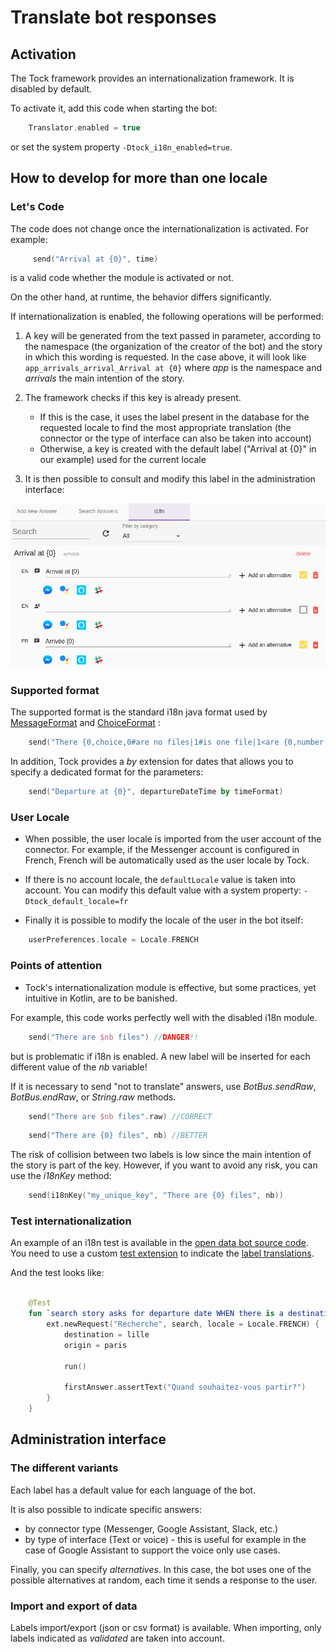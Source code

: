 # Translate bot responses

## Activation

The Tock framework provides an internationalization framework.
It is disabled by default.

To activate it, add this code when starting the bot:

```kotlin
    Translator.enabled = true
```

or set the system property ```-Dtock_i18n_enabled=true```.

## How to develop for more than one locale

### Let's Code

The code does not change once the internationalization is activated. For example: 

```kotlin
     send("Arrival at {0}", time)
```
is a valid code whether the module is activated or not.

On the other hand, at runtime, the behavior differs significantly.

If internationalization is enabled, the following operations will be performed:

1. A key will be generated from the text passed in parameter, according to the namespace (the organization of the creator of the bot)
 and the story in which this wording is requested. In the case above, it will look like ```app_arrivals_arrival_Arrival at {0}``` where *app* is the namespace and
*arrivals* the main intention of the story.

2. The framework checks if this key is already present.
    * If this is the case, it uses the label present in the database for the requested locale to find the most appropriate translation (the connector or the type of interface can also be taken into account)
    * Otherwise, a key is created with the default label ("Arrival at {0}" in our example) used for the current locale
  
3. It is then possible to consult and modify this label in the administration interface:

![Internationalization](img/i18n.png "Internationalization")

### Supported format

The supported format is the standard i18n java format used by [MessageFormat](https://docs.oracle.com/javase/10/docs/api/java/text/MessageFormat.html)
and [ChoiceFormat](https://docs.oracle.com/javase/10/docs/api/java/text/ChoiceFormat.html) :

```kotlin
    send("There {0,choice,0#are no files|1#is one file|1<are {0,number,integer} files}.", 2)  
```

In addition, Tock provides a *by* extension for dates that allows you to specify a dedicated format for the parameters:

```kotlin
    send("Departure at {0}", departureDateTime by timeFormat) 
``` 

### User Locale

* When possible, the user locale is imported from the user account of the connector. For example, if the Messenger account is configured in French, French will be automatically
used as the user locale by Tock.

* If there is no account locale, the ```defaultLocale``` value is taken into account.
You can modify this default value with a system property: ```-Dtock_default_locale=fr```
  
* Finally it is possible to modify the locale of the user in the bot itself:

```kotlin
    userPreferences.locale = Locale.FRENCH
```  

### Points of attention

* Tock's internationalization module is effective, but some practices, yet intuitive in Kotlin,
are to be banished.

For example, this code works perfectly well with the disabled i18n module.

```kotlin
    send("There are $nb files") //DANGER!! 
```

but is problematic if i18n is enabled. A new label will be inserted for each different value of the *nb* variable!
 

If it is necessary to send "not to translate" answers, use
*BotBus.sendRaw*, *BotBus.endRaw*, or *String.raw* methods. 

```kotlin
    send("There are $nb files".raw) //CORRECT 
```

```kotlin
    send("There are {0} files", nb) //BETTER 
```      

The risk of collision between two labels is low since the main intention of the story is part of the key.
However, if you want to avoid any risk, you can use the *i18nKey* method:    
    
```kotlin
    send(i18nKey("my_unique_key", "There are {0} files", nb)) 
```  

### Test internationalization

An example of an i18n test is available in the
[open data bot source code](https://github.com/theopenconversationkit/tock-bot-open-data/tree/master/src/test/kotlin/ai.tock/bot/open/data/rule).
You need to use a custom [test extension](https://github.com/theopenconversationkit/tock-bot-open-data/blob/master/src/test/kotlin/ai.tock/bot/open/data/rule/OpenDataJUnitExtension.kt)
to indicate the [label translations](https://github.com/theopenconversationkit/tock-bot-open-data/blob/master/src/test/kotlin/ai.tock/bot/open/data/rule/TranslatorEngineMock.kt).

And the test looks like:
 
```kotlin

    @Test
    fun `search story asks for departure date WHEN there is a destination and an origin but no departure date in context`() {
        ext.newRequest("Recherche", search, locale = Locale.FRENCH) {
            destination = lille
            origin = paris

            run()

            firstAnswer.assertText("Quand souhaitez-vous partir?")
        }
    }
``` 

## Administration interface

### The different variants

Each label has a default value for each language of the bot.

It is also possible to indicate specific answers:

- by connector type (Messenger, Google Assistant, Slack, etc.)
- by type of interface (Text or voice) - this is useful for example in the case of Google Assistant to support
 the voice only use cases.
 
Finally, you can specify *alternatives*.
In this case, the bot uses one of the possible alternatives at random, each time it sends a response to the user.

### Import and export of data

Labels import/export (json or csv format) is available. When importing, only
labels indicated as *validated* are taken into account.
    